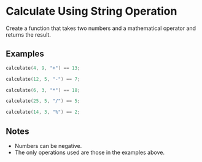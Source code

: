 # Calculate Using String Operation

Create a function that takes two numbers and a mathematical operator and returns the result.

## Examples

```C++
calculate(4, 9, "+") == 13;

calculate(12, 5, "-") == 7;

calculate(6, 3, "*") == 18;

calculate(25, 5, "/") == 5;

calculate(14, 3, "%") == 2;
```

## Notes

* Numbers can be negative.
* The only operations used are those in the examples above.
